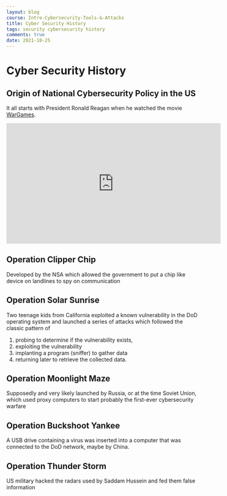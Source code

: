 ```yaml
---
layout: blog
course: Intro-Cybersecurity-Tools-&-Attacks
title: Cyber Security History
tags: security cybersecurity history
comments: true
date: 2021-10-25
---
```


# Cyber Security History

## Origin of National Cybersecurity Policy in the US

It all starts with President Ronald Reagan when he watched the movie [WarGames](https://en.wikipedia.org/wiki/WarGames).

<iframe width="560" height="315" src="https://www.youtube-nocookie.com/embed/KXzNo0vR_dU" title="YouTube video player" frameborder="0" allow="accelerometer; autoplay; clipboard-write; encrypted-media; gyroscope; picture-in-picture" allowfullscreen></iframe>
<br>

## Operation Clipper Chip
Developed by the NSA which allowed the government to put a chip like device on landlines to spy on communication

## Operation Solar Sunrise
Two teenage kids from California exploited a known vulnerability in the DoD operating system and launched a series of attacks which followed the classic pattern of 
1. probing to determine if the vulnerability exists, 
2. exploiting the vulnerability
3. implanting a program (sniffer) to gather data
4. returning later to retrieve the collected data.

## Operation Moonlight Maze
Supposedly and very likely launched by Russia, or at the time Soviet Union, which used proxy computers to start probably the first-ever cybersecurity warfare

## Operation Buckshoot Yankee
A USB drive containing a virus was inserted into a computer that was connected to the DoD network, maybe by China. 

## Operation Thunder Storm 
US military hacked the radars used by Saddam Hussein and fed them false information
